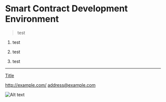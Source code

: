 # Smart Contract Development Environment

> test 

1. test 
2. test 
3. test 

    <?
    phpinfo();
    ?>

---------------------------------------

[Title](http://example.com/)

<http://example.com/>
<address@example.com>

![Alt text](https://camo.githubusercontent.com/202c9ae1d457d6109be6c4cf13db9cac5fd708a6/687474703a2f2f6366696c65362e75662e746973746f72792e636f6d2f696d6167652f32343236453634363534334339423435333243374230 "Optional title")
<img width="" height=""></img>